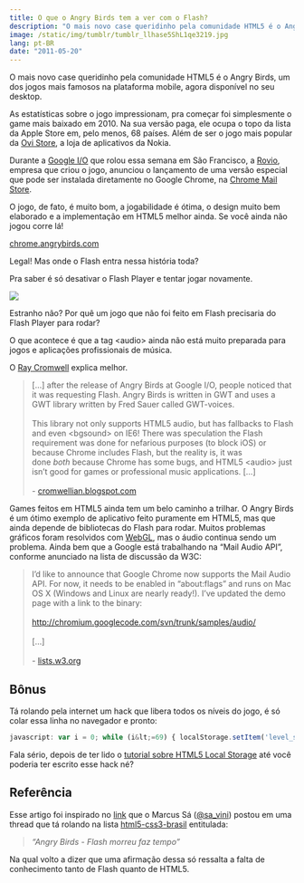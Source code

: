 ```yaml
---
title: O que o Angry Birds tem a ver com o Flash?
description: "O mais novo case queridinho pela comunidade HTML5 é o Angry Birds, um dos jogos mais famosos na plataforma mobile, agora disponível no seu desktop."
image: /static/img/tumblr/tumblr_llhase5ShL1qe3219.jpg
lang: pt-BR
date: "2011-05-20"
---
```


O mais novo case queridinho pela comunidade HTML5 é o Angry Birds, um dos jogos mais famosos na plataforma mobile, agora disponível no seu desktop.

As estatísticas sobre o jogo impressionam, pra começar foi simplesmente o game mais baixado em 2010. Na sua versão paga, ele ocupa o topo da lista da Apple Store em, pelo menos, 68 países. Além de ser o jogo mais popular da [Ovi Store](http://store.ovi.com/), a loja de aplicativos da Nokia.

Durante a [Google I/O](http://www.google.com/events/io/2011/) que rolou essa semana em São Francisco, a [Rovio](http://www.rovio.com/), empresa que criou o jogo, anunciou o lançamento de uma versão especial que pode ser instalada diretamente no Google Chrome, na [Chrome Mail Store](https://chrome.google.com/webstore).

<!-- more -->

O jogo, de fato, é muito bom, a jogabilidade é ótima, o design muito bem elaborado e a implementação em HTML5 melhor ainda. Se você ainda não jogou corre lá!

[chrome.angrybirds.com](http://chrome.angrybirds.com/)

Legal! Mas onde o Flash entra nessa história toda?

Pra saber é só desativar o Flash Player e tentar jogar novamente.

![](/static/img/tumblr/tumblr_llhat53nRc1qe3219.jpg)

Estranho não? Por quê um jogo que não foi feito em Flash precisaria do Flash Player para rodar?

O que acontece é que a tag &lt;audio&gt; ainda não está muito preparada para jogos e aplicações profissionais de música.

O [Ray Cromwell](http://cromwellian.blogspot.com) explica melhor.

<blockquote>[&#8230;] after the release of Angry Birds at Google I/O, people noticed that it was requesting Flash. Angry Birds is written in GWT and uses a GWT library written by Fred Sauer called GWT-voices. <br/><br/>This library not only supports HTML5 audio, but has fallbacks to Flash and even &lt;bgsound&gt; on IE6! There was speculation the Flash requirement was done for nefarious purposes (to block iOS) or because Chrome includes Flash, but the reality is, it was done <em>both</em> because Chrome has some bugs, and HTML5 &lt;audio&gt; just isn’t good for games or professional music applications. [&#8230;] <br/><br/>- <a href="http://cromwellian.blogspot.com/2011/05/ive-been-having-twitter-back-and-forth.html" target="_blank">cromwellian.blogspot.com</a></blockquote>

Games feitos em HTML5 ainda tem um belo caminho a trilhar. O Angry Birds é um ótimo exemplo de aplicativo feito puramente em HTML5, mas que ainda depende de bibliotecas do Flash para rodar. M<span>uitos problemas gráficos foram resolvidos com<span> </span><span><a href="http://en.wikipedia.org/wiki/WebGL" target="_blank">WebGL</a></span>, mas o áudio continua sendo um problema. Ainda bem que a Google está trabalhando na &#8220;Mail Audio API&#8221;, conforme anunciado na lista de discussão da W3C</span><span>:</span>

<blockquote>I&#8217;d like to announce that Google Chrome now supports the Mail Audio API. For now, it needs to be enabled in “about:flags” and runs on Mac OS X (Windows and Linux are nearly ready!). I&#8217;ve updated the demo page with a link to the binary:<br/><br/><a href="http://chromium.googlecode.com/svn/trunk/samples/audio/" target="_blank"><a href="http://chromium.googlecode.com/svn/trunk/samples/audio/" target="_blank">http://chromium.googlecode.com/svn/trunk/samples/audio/</a></a> <br/><br/>[&#8230;] <br/><br/>- <a href="http://lists.w3.org/Archives/Public/public-xg-audio/2011Feb/0000.html" target="_blank">lists.w3.org</a></blockquote>

## Bônus

Tá rolando pela internet um hack que libera todos os níveis do jogo, é só colar essa linha no navegador e pronto:

```js
javascript: var i = 0; while (i&lt;=69) { localStorage.setItem('level_star_'+i,'3'); i++; } window.location.reload();
```

Fala sério, depois de ter lido o <a href="/html5-local-storage/" target="_blank">tutorial sobre HTML5 Local Storage</a> até você poderia ter escrito esse hack né?

## Referência

Esse artigo foi inspirado no <a href="http://www.2ality.com/" target="_blank">link</a> que o Marcus Sá (<a href="http://twitter.com/#!/sa_vini" target="_blank">@sa_vini</a>) postou em uma thread que tá rolando na lista <a href="http://groups.google.com/group/html5-css3-brasil" target="_blank">html5-css3-brasil</a> entitulada:

<blockquote>

<em>&#8220;Angry Birds - Flash morreu faz tempo&#8221;</em>

</blockquote>

Na qual volto a dizer que uma afirmação dessa só ressalta a falta de conhecimento tanto de Flash quanto de HTML5.
